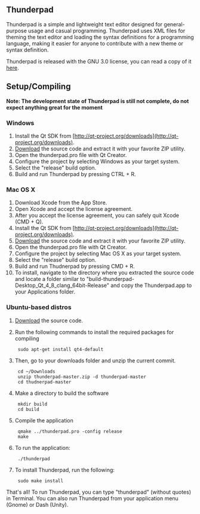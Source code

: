 ## Thunderpad

Thunderpad is a simple and lightweight text editor designed for general-purpose usage and casual programming. Thunderpad uses XML files for theming the text editor and loading the syntax definitions for a programming language, making it easier for anyone to contribute with a new theme or syntax definition.

Thunderpad is released with the GNU 3.0 license, you can read a copy of it [here](http://www.gnu.org/copyleft/gpl.html).

## Setup/Compiling

**Note: The development state of Thunderpad is still not complete, do not expect anything great for the moment**

### Windows

1. Install the Qt SDK from [http://qt-project.org/downloads](http://qt-project.org/downloads).
2. [Download](https://github.com/alex-97/thunderpad/archive/master.zip) the source code and extract it with your favorite ZIP utility.
3. Open the thunderpad.pro file with Qt Creator.
4. Configure the project by selecting Windows as your target system.
5. Select the "release" build option.
5. Build and run Thunderpad by pressing CTRL + R.

### Mac OS X

1. Download Xcode from the App Store.
2. Open Xcode and accept the license agreement.
3. After you accept the license agreement, you can safely quit Xcode (CMD + Q).
4. Install the Qt SDK from [http://qt-project.org/downloads](http://qt-project.org/downloads).
5. [Download](https://github.com/alex-97/thunderpad/archive/master.zip) the source code and extract it with your favorite ZIP utility.
6. Open the thunderpad.pro file with Qt Creator.
7. Configure the project by selecting Mac OS X as your target system.
8. Select the "release" build option.
9. Build and run Thudnerpad by pressing CMD + R.
10. To install, navigate to the directory where you extracted the source code and locate a folder similar to "build-thunderpad-Desktop_Qt_4_8_clang_64bit-Release" and copy the Thunderpad.app to your Applications folder.

### Ubuntu-based distros

1. [Download](https://github.com/alex-97/thunderpad/archive/master.zip) the source code.

2. Run the following commands to install the required packages for compiling

        sudo apt-get install qt4-default

3. Then, go to your downloads folder and unzip the current commit.

        cd ~/Downloads
        unzip thunderpad-master.zip -d thunderpad-master
        cd thudnerpad-master
	
4. Make a directory to build the software
    
    	mkdir build
    	cd build
    
5. Compile the application

        qmake ../thunderpad.pro -config release
        make
    
6. To run the application:
	
        ./thunderpad
	
7. To install Thunderpad, run the following:

        sudo make install
	
	
That's all! To run Thunderpad, you can type "thunderpad" (without quotes) in Terminal. You can also run Thunderpad from your application menu (Gnome) or Dash (Unity).

